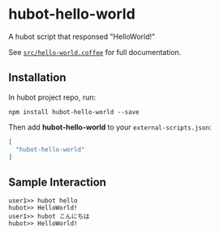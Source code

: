 # hubot-hello-world

A hubot script that responsed "HelloWorld!"

See [`src/hello-world.coffee`](src/hello-world.coffee) for full documentation.

## Installation

In hubot project repo, run:

`npm install hubot-hello-world --save`

Then add **hubot-hello-world** to your `external-scripts.json`:

```json
[
  "hubot-hello-world"
]
```

## Sample Interaction

```
user1>> hubot hello
hubot>> HelloWorld!
user1>> hubot こんにちは
hubot>> HelloWorld!
```
